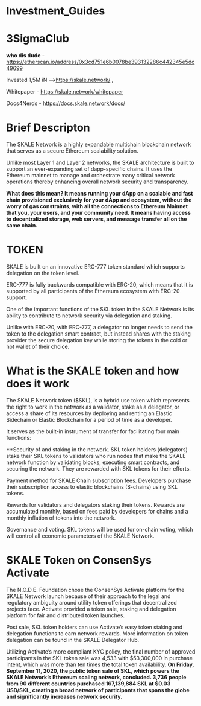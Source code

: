 # Investment_Guides


# 3SigmaClub

**who dis dude** - https://etherscan.io/address/0x3cd751e6b0078be393132286c442345e5dc49699

Invested 1,5M iN -->https://skale.network/   ,

Whitepaper - https://skale.network/whitepaper 

Docs4Nerds - https://docs.skale.network/docs/


# Brief Descripton

The SKALE Network is a highly expandable multichain blockchain network that serves as a secure Ethereum scalability solution.

Unlike most Layer 1 and Layer 2 networks, the SKALE architecture is built to support an ever-expanding set of dapp-specific chains. It uses the Ethereum mainnet to manage and orchestrate many critical network operations thereby enhancing overall network security and transparency.

**What does this mean? It means running your dApp on a scalable and fast chain provisioned exclusively for your dApp and ecosystem, without the worry of gas constraints, with all the connections to Ethereum Mainnet that you, your users, and your community need. It means having access to decentralized storage, web servers, and message transfer all on the same chain.**


# TOKEN 
 SKALE is built on an innovative ERC-777 token standard which supports delegation on the token level.

 ERC-777 is fully backwards compatible with ERC-20, which means that it is supported by all participants of the Ethereum ecosystem with ERC-20 support. 

 One of the important functions of the SKL token in the SKALE Network is its ability to contribute to network security via delegation and staking.

 Unlike with ERC-20, with ERC-777, a delegator no longer needs to send the token to the delegation smart contract, but instead shares with the staking provider the secure delegation key while storing the tokens in the cold or hot wallet of their choice.
 
 
 # What is the SKALE token and how does it work
 
The SKALE Network token ($SKL), is a hybrid use token which represents the right to work in the network as a validator, stake as a delegator, or access a share of its resources by deploying and renting an Elastic Sidechain or Elastic Blockchain for a period of time as a developer.  

It serves as the built-in instrument of transfer for facilitating four main functions:

**Security of and staking in the network. SKL token holders (delegators) stake their SKL tokens to validators who run nodes that make the SKALE network function by validating blocks, executing smart contracts, and securing the network. They are rewarded with SKL tokens for their efforts.

Payment method for SKALE Chain subscription fees. Developers purchase their subscription access to elastic blockchains (S-chains) using SKL tokens.

Rewards for validators and delegators staking their tokens. Rewards are accumulated monthly, based on fees paid by developers for chains and a monthly inflation of tokens into the network.  

Governance and voting. SKL tokens will be used for on-chain voting, which will control all economic parameters of the SKALE Network. 
 
# SKALE Token on ConsenSys Activate

 The N.O.D.E. Foundation chose the ConsenSys Activate platform for the SKALE Network launch because of their approach to the legal and regulatory ambiguity around utility token offerings that decentralized projects face. Activate provided a token sale, staking and delegation platform for fair and distributed token launches. 
 
 Post sale, SKL token holders can use Activate’s easy token staking and delegation functions to earn network rewards. More information on token delegation can be found in the SKALE Delegator Hub. 


 Utilizing Activate’s more compliant KYC policy, the final number of approved participants in the SKL token sale was 4,533 with $53,300,000 in purchase intent, which was more than ten times the total token availability. **On Friday, September 11, 2020, the public token sale of SKL, which powers the SKALE Network’s Ethereum scaling network, concluded. 3,736 people from 90 different countries purchased 167,139,884 SKL at $0.03 USD/SKL, creating a broad network of participants that spans the globe and significantly increases network security.**
